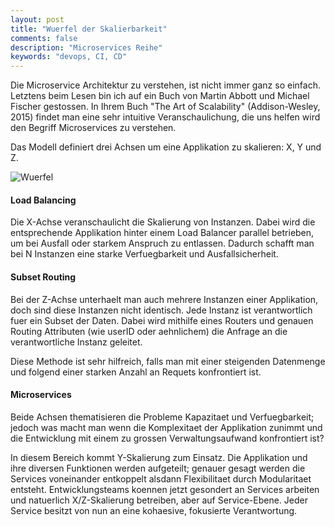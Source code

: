 ```yaml
---
layout: post
title: "Wuerfel der Skalierbarkeit"
comments: false
description: "Microservices Reihe"
keywords: "devops, CI, CD"
---
```


Die Microservice Architektur zu verstehen, ist nicht immer ganz so einfach. Letztens beim Lesen bin ich auf ein Buch von Martin Abbott und Michael Fischer gestossen. In Ihrem Buch "The Art of Scalability" (Addison-Wesley, 2015) findet man eine sehr intuitive Veranschaulichung, die uns helfen wird den Begriff Microservices zu verstehen. 

Das Modell definiert drei Achsen um eine Applikation zu skalieren: X, Y und Z.

![Wuerfel](https://i.pinimg.com/originals/00/f2/8f/00f28f14928d297bf3d110cf60d4afce.png)

#### Load Balancing

Die X-Achse veranschaulicht die Skalierung von Instanzen. Dabei wird die entsprechende Applikation hinter einem Load Balancer parallel betrieben, um bei Ausfall oder starkem Anspruch zu entlassen. Dadurch schafft man bei N Instanzen eine starke Verfuegbarkeit und Ausfallsicherheit.

#### Subset Routing

Bei der Z-Achse unterhaelt man auch mehrere Instanzen einer Applikation, doch sind diese Instanzen nicht identisch. Jede Instanz ist verantwortlich fuer ein Subset der Daten. Dabei wird mithilfe eines Routers und genauen Routing Attributen (wie userID oder aehnlichem) die Anfrage an die verantwortliche Instanz geleitet.

Diese Methode ist sehr hilfreich, falls man mit einer steigenden Datenmenge und folgend einer starken Anzahl an Requets konfrontiert ist.

#### Microservices

Beide Achsen thematisieren die Probleme Kapazitaet und Verfuegbarkeit; jedoch was macht man wenn die Komplexitaet der Applikation zunimmt und die Entwicklung mit einem zu grossen Verwaltungsaufwand konfrontiert ist?

In diesem Bereich kommt Y-Skalierung zum Einsatz. Die Applikation und ihre diversen Funktionen werden aufgeteilt; genauer gesagt werden die Services voneinander entkoppelt alsdann Flexibilitaet durch Modularitaet entsteht. Entwicklungsteams koennen jetzt gesondert an Services arbeiten und natuerlich X/Z-Skalierung betreiben, aber auf Service-Ebene. Jeder Service besitzt von nun an eine kohaesive, fokusierte Verantwortung. 



